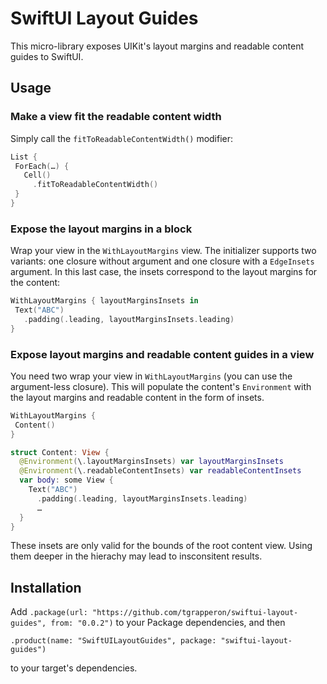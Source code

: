 # SwiftUI Layout Guides
This micro-library exposes UIKit's layout margins and readable content guides to SwiftUI.
 
## Usage
### Make a view fit the readable content width
Simply call the `fitToReadableContentWidth()` modifier:
```swift
List {
 ForEach(…) {
   Cell()
     .fitToReadableContentWidth()
 }
}
```
### Expose the layout margins in a block
Wrap your view in the `WithLayoutMargins` view. The initializer supports two variants: one closure without argument and one closure with a `EdgeInsets` argument. In this last case, the insets correspond to the layout margins for the content:
```swift
WithLayoutMargins { layoutMarginsInsets in
 Text("ABC")
   .padding(.leading, layoutMarginsInsets.leading) 
}
```
### Expose layout margins and readable content guides in a view
You need two wrap your view in `WithLayoutMargins` (you can use the argument-less closure). This will populate the content's `Environment` with the layout margins and readable content in the form of insets. 
```swift
WithLayoutMargins {
 Content()
}

struct Content: View {
  @Environment(\.layoutMarginsInsets) var layoutMarginsInsets
  @Environment(\.readableContentInsets) var readableContentInsets
  var body: some View {
    Text("ABC")
      .padding(.leading, layoutMarginsInsets.leading)
      …
  }
}
```
These insets are only valid for the bounds of the root content view. Using them deeper in the hierachy may lead to insconsitent results.

## Installation
Add `.package(url: "https://github.com/tgrapperon/swiftui-layout-guides", from: "0.0.2")` to your Package dependencies, and then 
```
.product(name: "SwiftUILayoutGuides", package: "swiftui-layout-guides")
```
to your target's dependencies.

